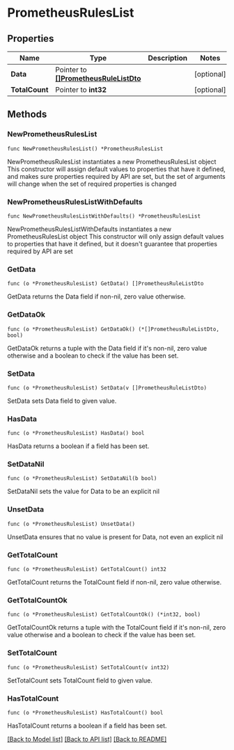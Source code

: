 # PrometheusRulesList

## Properties

Name | Type | Description | Notes
------------ | ------------- | ------------- | -------------
**Data** | Pointer to [**[]PrometheusRuleListDto**](PrometheusRuleListDto.md) |  | [optional] 
**TotalCount** | Pointer to **int32** |  | [optional] 

## Methods

### NewPrometheusRulesList

`func NewPrometheusRulesList() *PrometheusRulesList`

NewPrometheusRulesList instantiates a new PrometheusRulesList object
This constructor will assign default values to properties that have it defined,
and makes sure properties required by API are set, but the set of arguments
will change when the set of required properties is changed

### NewPrometheusRulesListWithDefaults

`func NewPrometheusRulesListWithDefaults() *PrometheusRulesList`

NewPrometheusRulesListWithDefaults instantiates a new PrometheusRulesList object
This constructor will only assign default values to properties that have it defined,
but it doesn't guarantee that properties required by API are set

### GetData

`func (o *PrometheusRulesList) GetData() []PrometheusRuleListDto`

GetData returns the Data field if non-nil, zero value otherwise.

### GetDataOk

`func (o *PrometheusRulesList) GetDataOk() (*[]PrometheusRuleListDto, bool)`

GetDataOk returns a tuple with the Data field if it's non-nil, zero value otherwise
and a boolean to check if the value has been set.

### SetData

`func (o *PrometheusRulesList) SetData(v []PrometheusRuleListDto)`

SetData sets Data field to given value.

### HasData

`func (o *PrometheusRulesList) HasData() bool`

HasData returns a boolean if a field has been set.

### SetDataNil

`func (o *PrometheusRulesList) SetDataNil(b bool)`

 SetDataNil sets the value for Data to be an explicit nil

### UnsetData
`func (o *PrometheusRulesList) UnsetData()`

UnsetData ensures that no value is present for Data, not even an explicit nil
### GetTotalCount

`func (o *PrometheusRulesList) GetTotalCount() int32`

GetTotalCount returns the TotalCount field if non-nil, zero value otherwise.

### GetTotalCountOk

`func (o *PrometheusRulesList) GetTotalCountOk() (*int32, bool)`

GetTotalCountOk returns a tuple with the TotalCount field if it's non-nil, zero value otherwise
and a boolean to check if the value has been set.

### SetTotalCount

`func (o *PrometheusRulesList) SetTotalCount(v int32)`

SetTotalCount sets TotalCount field to given value.

### HasTotalCount

`func (o *PrometheusRulesList) HasTotalCount() bool`

HasTotalCount returns a boolean if a field has been set.


[[Back to Model list]](../README.md#documentation-for-models) [[Back to API list]](../README.md#documentation-for-api-endpoints) [[Back to README]](../README.md)


